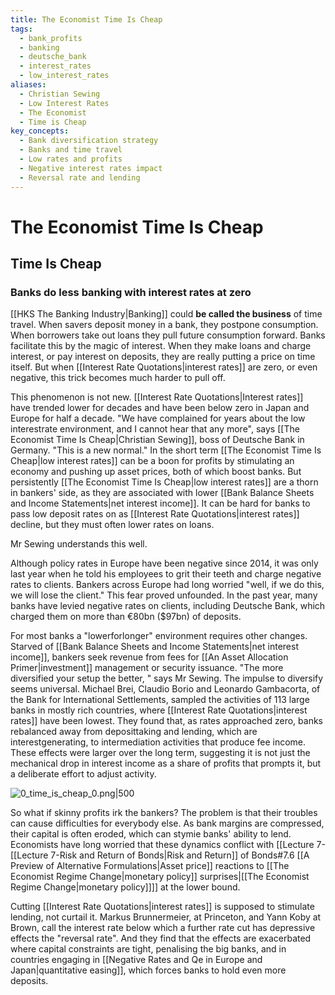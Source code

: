 ```yaml
---
title: The Economist Time Is Cheap
tags:
  - bank_profits
  - banking
  - deutsche_bank
  - interest_rates
  - low_interest_rates
aliases:
  - Christian Sewing
  - Low Interest Rates
  - The Economist
  - Time is Cheap
key_concepts:
  - Bank diversification strategy
  - Banks and time travel
  - Low rates and profits
  - Negative interest rates impact
  - Reversal rate and lending
---
```


# The Economist Time Is Cheap

## Time Is Cheap
### Banks do less banking with interest rates at zero

[[HKS The Banking Industry|Banking]] could **be called the business** of time travel. When savers deposit money in a bank,  they postpone consumption. When borrowers take out loans they pull future consumption forward. Banks facilitate this by the magic of interest. When they make loans and charge interest,  or pay interest on deposits,  they are really putting a price on time itself. But when [[Interest Rate Quotations|interest rates]] are zero,  or even negative,  this trick becomes much harder to pull off.

This phenomenon is not new. [[Interest Rate Quotations|Interest rates]] have trended lower for decades and have been below zero in Japan and Europe for half a decade. "We have complained for years about the low interestrate environment,  and I cannot hear that any more",  says [[The Economist Time Is Cheap|Christian Sewing]],  boss of Deutsche Bank in Germany. "This is a new normal."
In the short term [[The Economist Time Is Cheap|low interest rates]] can be a boon for profits by stimulating an economy and pushing up asset prices,  both of which boost banks. But persistently [[The Economist Time Is Cheap|low interest rates]] are a thorn in bankers' side,  as they are associated with lower [[Bank Balance Sheets and Income Statements|net interest income]]. It can be hard for banks to pass low deposit rates on as [[Interest Rate Quotations|interest rates]] decline,  but they must often lower rates on loans.

Mr Sewing understands this well.

Although policy rates in Europe have been negative since 2014,  it was only last year when he told his employees to grit their teeth and charge negative rates to clients. Bankers across Europe had long worried "well,  if we do this,  we will lose the client." This fear proved unfounded. In the past year,  many banks have levied negative rates on clients,  including Deutsche Bank,  which charged them on more than €80bn ($97bn) of deposits.

For most banks a "lowerforlonger" environment requires other changes. Starved of [[Bank Balance Sheets and Income Statements|net interest income]],  bankers seek revenue from fees for [[An Asset Allocation Primer|investment]] management or security issuance. "The more diversified your setup the better, " says Mr Sewing. The impulse to diversify seems universal. Michael Brei,  Claudio Borio and Leonardo Gambacorta,  of the Bank for International Settlements,  sampled the activities of 113 large banks in mostly rich countries,  where [[Interest Rate Quotations|interest rates]] have been lowest. They found that,  as rates approached zero,  banks rebalanced away from deposittaking and lending,  which are interestgenerating,  to intermediation activities that produce fee income. These effects were larger over the long term,  suggesting it is not just the mechanical drop in interest income as a share of profits that prompts it,  but a deliberate effort to adjust activity.

![0_time_is_cheap_0.png|500](0_time_is_cheap_0.png)

So what if skinny profits irk the bankers? The problem is that their troubles can cause difficulties for everybody else. As bank margins are compressed,  their capital is often eroded,  which can stymie banks' ability to lend. Economists have long worried that these dynamics conflict with [[Lecture 7-[[Lecture 7-Risk and Return of Bonds|Risk and Return]] of Bonds#7.6 [[A Preview of Alternative Formulations|Asset price]] reactions to [[The Economist Regime Change|monetary policy]] surprises|[[The Economist Regime Change|monetary policy]]]] at the lower bound.

Cutting [[Interest Rate Quotations|interest rates]] is supposed to stimulate lending,  not curtail it. Markus Brunnermeier,  at Princeton,  and Yann Koby at Brown,  call the interest rate below which a further rate cut has depressive effects the "reversal rate". And they find that the effects are exacerbated where capital constraints are tight,  penalising the big banks,  and in countries engaging in [[Negative Rates and Qe in Europe and Japan|quantitative easing]],  which forces banks to hold even more deposits.